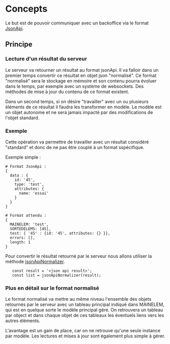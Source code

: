 # Concepts

Le but est de pouvoir communiquer avec un backoffice via le format [JsonApi](https://jsonapi.org/).

## Principe

### Lecture d'un résultat du serveur

Le serveur va retourner un résultat au format jsonApi.
Il va falloir dans un premier temps convertir ce résultat en objet json "normalisé".
Ce format "normalisé" sera le stockage en mémoire et son contenu pourra évoluer dans le temps, par exemple avec un système de websockets. Des méthodes de mise à jour du contenu de ce format existent.

Dans un second temps, si on désire "travailler" avec un ou plusieurs éléments de ce résultat il faudra les transformer en modèle.
Le modèle est un objet autonome et ne sera jamais impacté par des modifications de l'objet standard.

### Exemple

Cette opération va permettre de travailler avec un résultat considéré "standard" et donc de ne pas être couplé à un format sspécifique.

Exemple simple :

```
# Format JsonApi :
{
  data : {
    id: '45',
    type: 'test',
    attributes: {
      name: 'essai'
    }
  }
}

# Format attendu :
{
  MAINELEM: 'test',
  SORTEDELEMS: [45],
  test: { '45' : {id: '45', attributes: {} }},
  errors: [],
  length: 1
}
```

Pour convertir le résultat retourné par le serveur nous allons utiliser la méthode [jsonApiNormalizer](api.md#jsonapinormalizer-json-origin-opts-object).

```
   const result = '<json api result>';
   const list = jsonApiNormalizer(result);
```

### Plus en détail sur le format normalisé


Le format normalisé va mettre au même niveau l'ensemble des objets retournés par le serveur avec un tableau principal indiqué dans MAINELEM, qui est en quelque sorte le modèle principal géré. On retrouvera un tableau par object et dans chaque objet de ces tableaux les éventuels liens vers les autres éléments.

L'avantage est un gain de place, car on ne retrouve qu'une seule instance par modèle. Les lectures et mises à jour sont également plus simple à gérer.
